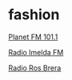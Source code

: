 # fashion

[Planet FM 101.1](http://s1.voscast.com:9914/)

[Radio Imelda FM](http://server.radioimeldafm.co.id:8000/imeldafm)

[Radio Ros Brera](http://stream.radio.co/s35663ac99/listen)


